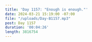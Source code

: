 ```yaml
---
title: 'Day 1157: "Enough is enough."'
date: 2024-03-21 15:19:00 -07:00
file: "/uploads/Day-B1157.mp3"
post: Day 1157
duration: '00:04:26'
length: 3816754
---
```


